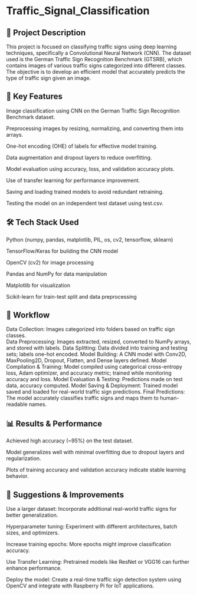 # Traffic_Signal_Classification
## 🚀 Project Description
This project is focused on classifying traffic signs using deep learning techniques, specifically a Convolutional Neural Network (CNN). The dataset used is the German Traffic Sign Recognition Benchmark (GTSRB), which contains images of various traffic signs categorized into different classes. The objective is to develop an efficient model that accurately predicts the type of traffic sign given an image.

## 🔑 Key Features

Image classification using CNN on the German Traffic Sign Recognition Benchmark dataset.

Preprocessing images by resizing, normalizing, and converting them into arrays.

One-hot encoding (OHE) of labels for effective model training.

Data augmentation and dropout layers to reduce overfitting.

Model evaluation using accuracy, loss, and validation accuracy plots.

Use of transfer learning for performance improvement.

Saving and loading trained models to avoid redundant retraining.

Testing the model on an independent test dataset using test.csv.

## 🛠 Tech Stack Used

Python (numpy, pandas, matplotlib, PIL, os, cv2, tensorflow, sklearn)

TensorFlow/Keras for building the CNN model

OpenCV (cv2) for image processing

Pandas and NumPy for data manipulation

Matplotlib for visualization

Scikit-learn for train-test split and data preprocessing

## 🔄 Workflow

Data Collection: Images categorized into folders based on traffic sign classes.  
Data Preprocessing: Images extracted, resized, converted to NumPy arrays, and stored with labels. 
Data Splitting: Data divided into training and testing sets; labels one-hot encoded. 
Model Building: A CNN model with Conv2D, MaxPooling2D, Dropout, Flatten, and Dense layers defined. 
Model Compilation & Training: Model compiled using categorical cross-entropy loss, Adam optimizer, and accuracy metric; trained while monitoring accuracy and loss. 
Model Evaluation & Testing: Predictions made on test data, accuracy computed. 
Model Saving & Deployment: Trained model saved and loaded for real-world traffic sign predictions. 
Final Predictions: The model accurately classifies traffic signs and maps them to human-readable names. 

## 📊 Results & Performance

Achieved high accuracy (~95%) on the test dataset.

Model generalizes well with minimal overfitting due to dropout layers and regularization.

Plots of training accuracy and validation accuracy indicate stable learning behavior.

## 📌 Suggestions & Improvements

Use a larger dataset: Incorporate additional real-world traffic signs for better generalization.

Hyperparameter tuning: Experiment with different architectures, batch sizes, and optimizers.

Increase training epochs: More epochs might improve classification accuracy.

Use Transfer Learning: Pretrained models like ResNet or VGG16 can further enhance performance.

Deploy the model: Create a real-time traffic sign detection system using OpenCV and integrate with Raspberry Pi for IoT applications.
